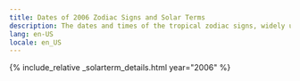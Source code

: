 ```yaml
---
title: Dates of 2006 Zodiac Signs and Solar Terms
description: The dates and times of the tropical zodiac signs, widely used in western astrology, and solar terms of year 2006
lang: en-US
locale: en_US
---
```

{% include_relative _solarterm_details.html year="2006" %}
